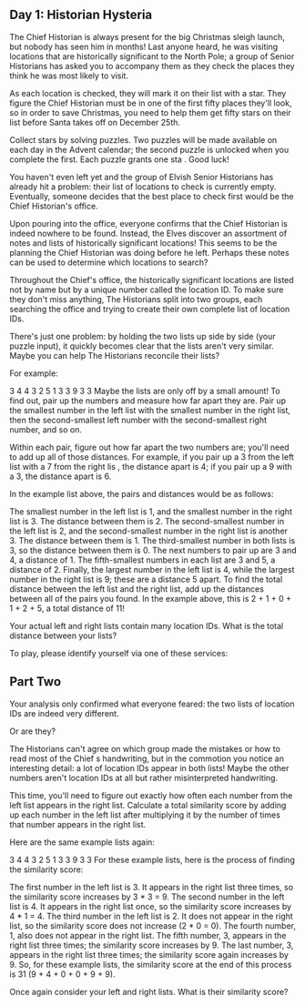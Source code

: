 ## Day 1: Historian Hysteria

The Chief Historian is always present for the big Christmas sleigh launch, but nobody has seen him
in months! Last anyone heard, he was visiting locations that are historically significant to the North
Pole; a group of Senior Historians has asked you to accompany them as they check the places they
think he was most likely to visit.

As each location is checked, they will mark it on their list with a star. They figure the Chief Historian
must be in one of the first fifty places they'll look, so in order to save Christmas, you need
to help them get fifty stars on their list before Santa takes off on December 25th.

Collect stars by solving puzzles. Two puzzles will be made available on each day in the Advent
calendar; the second puzzle is unlocked when you complete the first. Each puzzle grants one sta
. Good luck!

You haven't even left yet and the group of Elvish Senior Historians has already hit a problem:
their list of locations to check is currently empty. Eventually, someone decides that the best
place to check first would be the Chief Historian's office.

Upon pouring into the office, everyone confirms that the Chief Historian is indeed nowhere to be
found. Instead, the Elves discover an assortment of notes and lists of historically significant locations!
This seems to be the planning the Chief Historian was doing before he left. Perhaps these notes can
be used to determine which locations to search?

Throughout the Chief's office, the historically significant locations are listed not by name
but by a unique number called the location ID. To make sure they don't miss anything, The Historians
split into two groups, each searching the office and trying to create their own complete list of location IDs.

There's just one problem: by holding the two lists up side by side (your puzzle input), it quickly
becomes clear that the lists aren't very similar. Maybe you can help The Historians reconcile their lists?

For example:

3   4
4   3
2   5
1   3
3   9
3   3
Maybe the lists are only off by a small amount! To find out, pair up the numbers and measure how
far apart they are. Pair up the smallest number in the left list with the smallest number in the
right list, then the second-smallest left number with the second-smallest right number, and so on.

Within each pair, figure out how far apart the two numbers are; you'll need to add up all of
those distances. For example, if you pair up a 3 from the left list with a 7 from the right lis
, the distance apart is 4; if you pair up a 9 with a 3, the distance apart is 6.

In the example list above, the pairs and distances would be as follows:

The smallest number in the left list is 1, and the smallest number in the right list is 3. The distance between them is 2.
The second-smallest number in the left list is 2, and the second-smallest number in the right list is another 3. The distance between them is 1.
The third-smallest number in both lists is 3, so the distance between them is 0.
The next numbers to pair up are 3 and 4, a distance of 1.
The fifth-smallest numbers in each list are 3 and 5, a distance of 2.
Finally, the largest number in the left list is 4, while the largest number in the right list is 9; these are a distance 5 apart.
To find the total distance between the left list and the right list, add up the distances between all of the pairs you found. In the example above, this is 2 + 1 + 0 + 1 + 2 + 5, a total distance of 11!

Your actual left and right lists contain many location IDs. What is the total distance between your lists?

To play, please identify yourself via one of these services:


## Part Two

Your analysis only confirmed what everyone feared: the two lists of location IDs are indeed very
different.

Or are they?

The Historians can't agree on which group made the mistakes or how to read most of the Chief
s handwriting, but in the commotion you notice an interesting detail: a lot of location IDs appear in
both lists! Maybe the other numbers aren't location IDs at all but rather misinterpreted handwriting.

This time, you'll need to figure out exactly how often each number from the left list appears in
the right list. Calculate a total similarity score by adding up each number in the left list after
multiplying it by the number of times that number appears in the right list.

Here are the same example lists again:

3   4
4   3
2   5
1   3
3   9
3   3
For these example lists, here is the process of finding the similarity score:

The first number in the left list is 3. It appears in the right list three times, so the similarity score increases by 3 * 3 = 9.
The second number in the left list is 4. It appears in the right list once, so the similarity score increases by 4 * 1 = 4.
The third number in the left list is 2. It does not appear in the right list, so the similarity score does not increase (2 * 0 = 0).
The fourth number, 1, also does not appear in the right list.
The fifth number, 3, appears in the right list three times; the similarity score increases by 9.
The last number, 3, appears in the right list three times; the similarity score again increases by 9.
So, for these example lists, the similarity score at the end of this process is 31 (9 + 4 + 0 + 0 + 9 + 9).

Once again consider your left and right lists. What is their similarity score?
